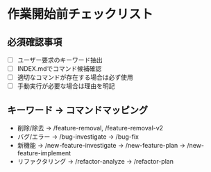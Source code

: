 # 作業開始前チェックリスト

## 必須確認事項
- [ ] ユーザー要求のキーワード抽出
- [ ] INDEX.mdでコマンド候補確認
- [ ] 適切なコマンドが存在する場合は必ず使用
- [ ] 手動実行が必要な場合は理由を明記

## キーワード → コマンドマッピング
- 削除/除去 → /feature-removal, /feature-removal-v2
- バグ/エラー → /bug-investigate → /bug-fix
- 新機能 → /new-feature-investigate → /new-feature-plan → /new-feature-implement
- リファクタリング → /refactor-analyze → /refactor-plan